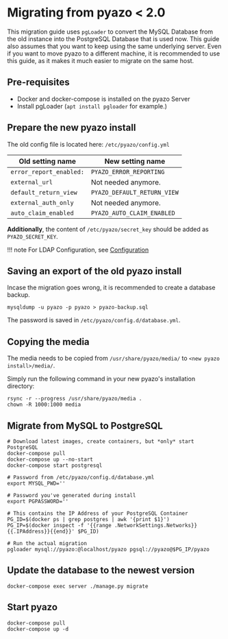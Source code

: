 # Migrating from pyazo < 2.0

This migration guide uses `pgLoader` to convert the MySQL Database from the old instance into the PostgreSQL Database that is used now. This guide also assumes that you want to keep using the same underlying server. Even if you want to move pyazo to a different machine, it is recommended to use this guide, as it makes it much easier to migrate on the same host.

## Pre-requisites

- Docker and docker-compose is installed on the pyazo Server
- Install pgLoader (`apt install pgloader` for example.)

## Prepare the new pyazo install

The old config file is located here: `/etc/pyazo/config.yml`

| Old setting name        | New setting name             |
|-------------------------|------------------------------|
| `error_report_enabled:` | `PYAZO_ERROR_REPORTING`      |
| `external_url`          | Not needed anymore.          |
| `default_return_view`   | `PYAZO_DEFAULT_RETURN_VIEW`  |
| `external_auth_only`    | Not needed anymore.          |
| `auto_claim_enabled`    | `PYAZO_AUTO_CLAIM_ENABLED`   |

**Additionally**, the content of `/etc/pyazo/secret_key` should be added as `PYAZO_SECRET_KEY`.

!!! note
    For LDAP Configuration, see [Configuration](configuration.md)

## Saving an export of the old pyazo install

Incase the migration goes wrong, it is recommended to create a database backup.

```
mysqldump -u pyazo -p pyazo > pyazo-backup.sql
```

The password is saved in `/etc/pyazo/config.d/database.yml`.

## Copying the media

The media needs to be copied from `/usr/share/pyazo/media/` to `<new pyazo install>/media/`.

Simply run the following command in your new pyazo's installation directory:

```
rsync -r --progress /usr/share/pyazo/media .
chown -R 1000:1000 media
```

## Migrate from MySQL to PostgreSQL

```
# Download latest images, create containers, but *only* start PostgreSQL
docker-compose pull
docker-compose up --no-start
docker-compose start postgresql

# Password from /etc/pyazo/config.d/database.yml
export MYSQL_PWD=''

# Password you've generated during install
export PGPASSWORD=''

# This contains the IP Address of your PostgreSQL Container
PG_ID=$(docker ps | grep postgres | awk '{print $1}')
PG_IP=$(docker inspect -f '{{range .NetworkSettings.Networks}}{{.IPAddress}}{{end}}' $PG_ID)

# Run the actual migration
pgloader mysql://pyazo:@localhost/pyazo pgsql://pyazo@$PG_IP/pyazo
```

## Update the database to the newest version

```
docker-compose exec server ./manage.py migrate
```

## Start pyazo

```
docker-compose pull
docker-compose up -d
```
